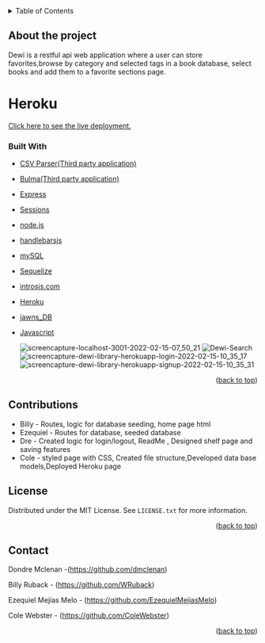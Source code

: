 <div id="top"></div>
<!--
## Dewi: A Book recommendation and logging website.
<!-- TABLE OF CONTENTS -->
<details>
  <summary>Table of Contents</summary>
      <li><a href="#about-the-project">About The Project</a></li>
     <li><a href="#built-with">Built With</a></li>
    <li><a href="#heroku">heroku</a></li>
    <li><a href="#contributions">Contributions</a></li>
    <li><a href="#license">License</a></li>
    <li><a href="#contact">Contact</a></li>
  </ol>
</details>

## About the project
Dewi is a restful api web application where a user can store favorites,browse by category and selected tags in a book database, select books and add them to a favorite sections page.


# Heroku
 [Click here to see the live deployment.](//dewi-library.herokuapp.com/)

### Built With
* [CSV Parser(Third party application)](https://www.npmjs.com/package/csv-parser)
* [Bulma(Third party application)](https://bulma.io/)
* [Express](https://expressjs.com/)
* [Sessions](https://www.npmjs.com/package/express-session)
* [node.js](https://nodejs.org/en/)
* [handlebarsjs](https://handlebarsjs.com/)
* [mySQL](https://www.mysql.com/)
* [Sequelize](https://sequelize.org/master/index.html) 
* [introsjs.com](https://introjs.com/)
* [Heroku](https://id.heroku.com/login)
* [jawns_DB](https://www.jawsdb.com/)
* [Javascript](https://www.javascript.com/)

     
   
     ![screencapture-localhost-3001-2022-02-15-07_50_21](https://user-images.githubusercontent.com/69438529/154066159-935a28fb-ffd6-47c3-8a72-76db82823df0.png)
![Dewi-Search](https://user-images.githubusercontent.com/69438529/154083520-a1a23647-0c3f-4e35-84dd-7a63a9f065e7.jpeg)
![screencapture-dewi-library-herokuapp-login-2022-02-15-10_35_17](https://user-images.githubusercontent.com/69438529/154095493-35444f81-1397-4045-bb10-508f77bc59c8.png)
![screencapture-dewi-library-herokuapp-signup-2022-02-15-10_35_31](https://user-images.githubusercontent.com/69438529/154095543-9b1dfc5e-b090-437b-baab-773cecb6c2f3.png)
<p align="right">(<a href="#top">back to top</a>)</p>

## Contributions 
- Billy - Routes, logic for database seeding, home page html
- Ezequiel - Routes for database, seeded database
- Dre - Created logic for login/logout, ReadMe , Designed shelf page and saving features 
- Cole - styled page with CSS, Created file structure,Developed data base models,Deployed Heroku page 


<!-- LICENSE -->
## License

Distributed under the MIT License. See `LICENSE.txt` for more information.

<p align="right">(<a href="#top">back to top</a>)</p>    

<!-- CONTACT -->
## Contact

Dondre Mclenan -(https://github.com/dmclenan) 

Billy Ruback - (https://github.com/WRuback) 

Ezequiel Mejias Melo - (https://github.com/EzequielMejiasMelo)

Cole Webster - (https://github.com/ColeWebster)
<p align="right">(<a href="#top">back to top</a>)</p>





